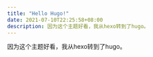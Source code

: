 ```yaml
---
title: "Hello Hugo!"
date: 2021-07-10T22:25:58+08:00
description: 因为这个主题好看，我从hexo转到了hugo。
---
```


因为这个主题好看，我从hexo转到了hugo。